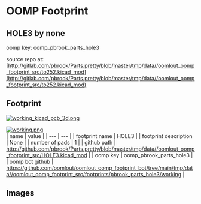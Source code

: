 # OOMP Footprint  
## HOLE3  by none  
  
oomp key: oomp_pbrook_parts_hole3  
  
source repo at: [http://gitlab.com/pbrook/Parts.pretty/blob/master/tmp/data//oomlout_oomp_footprint_src/to252.kicad_mod](http://gitlab.com/pbrook/Parts.pretty/blob/master/tmp/data//oomlout_oomp_footprint_src/to252.kicad_mod)  
## Footprint  
  
[![working_kicad_pcb_3d.png](working_kicad_pcb_3d_600.png)](working_kicad_pcb_3d.png)  
  
[![working.png](working_600.png)](working.png)  
| name | value | 
| --- | --- | 
| footprint name | HOLE3 | 
| footprint description | None | 
| number of pads | 1 | 
| github path | http://github.com/pbrook/Parts.pretty/blob/master/tmp/data//oomlout_oomp_footprint_src/HOLE3.kicad_mod | 
| oomp key | oomp_pbrook_parts_hole3 | 
| oomp bot github | https://github.com/oomlout/oomlout_oomp_footprint_bot/tree/main/tmp/data//oomlout_oomp_footprint_src/footprints/pbrook_parts_hole3/working | 
## Images  

